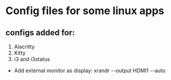 # Config files for some linux apps
## configs added for:
1. Alacritty
2. Kitty
3. i3 and i3status


* Add external monitor as display: xrandr --output HDMI1 --auto
